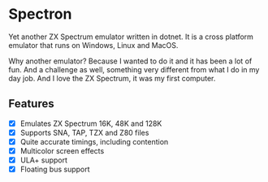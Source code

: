# Spectron
Yet another ZX Spectrum emulator written in dotnet. It is a cross platform emulator that runs on Windows, Linux and MacOS.

Why another emulator? Because I wanted to do it and it has been a lot of fun. And a challenge as well, something
very different from what I do in my day job. And I love the ZX Spectrum, it was my first computer.

## Features
- [x] Emulates ZX Spectrum 16K, 48K and 128K
- [x] Supports SNA, TAP, TZX and Z80 files
- [x] Quite accurate timings, including contention
- [x] Multicolor screen effects
- [x] ULA+ support
- [x] Floating bus support
